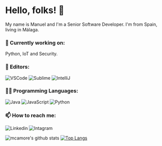 # Hello, folks! 👋
My name is Manuel and I'm a Senior Software Developer. I'm from Spain, living in Málaga.
### 🔭 Currently working on:
Python, IoT and Security.
### 💾 Editors:
![VSCode](https://img.shields.io/badge/-VSCode-fff?logo=visual-studio-code&color=4e5250)
![Sublime](https://img.shields.io/badge/-Sublime-fff?logo=sublime-text&color=4e5250)
![IntelliJ](https://img.shields.io/badge/-IntelliJ-fff?logo=intellij-idea&color=4e5250)
### 👨‍💻 Programming Languages:
![Java](https://img.shields.io/badge/-Java-fff?logo=java&color=4e5250)
![JavaScript](https://img.shields.io/badge/-JavaScript-fff?logo=javascript&color=4e5250)
![Python](https://img.shields.io/badge/-Python-fff?logo=python&color=4e5250)
### 📫 How to reach me:
![Linkedin](https://img.shields.io/badge/-Linkedin-fff?style=social&logo=linkedin&color=4e5250)
![Intagram](https://img.shields.io/badge/-Instagram-fff?style=social&logo=instagram&color=4e5250)

![mcamore's github stats](https://github-readme-stats.vercel.app/api?username=mcamore&show_icons=true)
[![Top Langs](https://github-readme-stats.vercel.app/api/top-langs/?username=mcamore)]()
<!--
**mcamore/mcamore** is a ✨ _special_ ✨ repository because its `README.md` (this file) appears on your GitHub profile.

Here are some ideas to get you started:

- 🔭 I’m currently working on ...
- 🌱 I’m currently learning ...
- 👯 I’m looking to collaborate on ...
- 🤔 I’m looking for help with ...
- 💬 Ask me about ...
- 📫 How to reach me: ...
- 😄 Pronouns: ...
- ⚡ Fun fact: ...
-->
